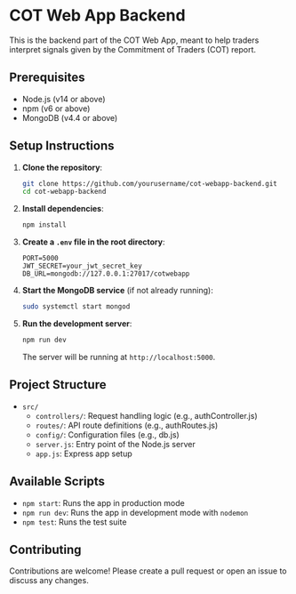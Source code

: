# COT Web App Backend

This is the backend part of the COT Web App, meant to help traders interpret signals given by the Commitment of Traders (COT) report.

## Prerequisites

- Node.js (v14 or above)
- npm (v6 or above)
- MongoDB (v4.4 or above)

## Setup Instructions

1. **Clone the repository**:
    ```bash
    git clone https://github.com/yourusername/cot-webapp-backend.git
    cd cot-webapp-backend
    ```

2. **Install dependencies**:
    ```bash
    npm install
    ```

3. **Create a `.env` file in the root directory**:
    ```env
    PORT=5000
    JWT_SECRET=your_jwt_secret_key
    DB_URL=mongodb://127.0.0.1:27017/cotwebapp
    ```

4. **Start the MongoDB service** (if not already running):
    ```bash
    sudo systemctl start mongod
    ```

5. **Run the development server**:
    ```bash
    npm run dev
    ```

    The server will be running at `http://localhost:5000`.

## Project Structure

- `src/`
  - `controllers/`: Request handling logic (e.g., authController.js)
  - `routes/`: API route definitions (e.g., authRoutes.js)
  - `config/`: Configuration files (e.g., db.js)
  - `server.js`: Entry point of the Node.js server
  - `app.js`: Express app setup

## Available Scripts

- `npm start`: Runs the app in production mode
- `npm run dev`: Runs the app in development mode with `nodemon`
- `npm test`: Runs the test suite

## Contributing

Contributions are welcome! Please create a pull request or open an issue to discuss any changes.
